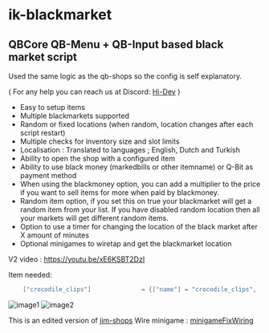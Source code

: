 # ik-blackmarket
## QBCore QB-Menu + QB-Input based black market script

Used the same logic as the qb-shops so the config is self explanatory.

( For any help you can reach us at Discord: [Hi-Dev](https://discord.com/invite/pSJPPctrNx) )

- Easy to setup items
- Multiple blackmarkets supported
- Random or fixed locations (when random, location changes after each script restart)
- Multiple checks for inventory size and slot limits
- Localisation : Translated to languages ; English, Dutch and Turkish
- Ability to open the shop with a configured item
- Ability to use black money (markedbills or other itemname) or Q-Bit as payment method
- When using the blackmoney option, you can add a multiplier to the price if you want to sell items for more when paid by blackmoney.
- Random item option, if you set this on true your blackmarket will get a random item from your list. If you have disabled random location then all your markets will get different random items.
- Option to use a timer for changing the location of the black market after X amount of minutes
- Optional minigames to wiretap and get the blackmarket location

V2 video : https://youtu.be/xE6KSBT2DzI

Item needed:

```lua
	["crocodile_clips"] 			 = {["name"] = "crocodile_clips", 			["label"] = "Crocodile Clips", 	   			["weight"] = 150, 		["type"] = "item", 		["image"] = "crocodile_clips.png", 			["unique"] = false,   	["useable"] = true,   	["shouldClose"] = true,   	["combinable"] = nil,   ["description"] = "Do some wiring work..", },
```

![image1](https://media.discordapp.net/attachments/955865077532209156/986773108990021632/unknown.png)
![image2](https://media.discordapp.net/attachments/986773374602711100/986773981619163166/unknown.png)


This is an edited version of [jim-shops](https://github.com/jimathy/jim-shops)
Wire minigame : [minigameFixWiring](https://github.com/mxlolshop/minigameFixWiring)